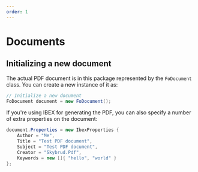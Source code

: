 ```yaml
---
order: 1
---
```


# Documents

## Initializing a new document

The actual PDF document is in this package represented by the `FoDocument` class. You can create a new instance of it as:

```c#
// Initialize a new document
FoDocument document = new FoDocument();
```

If you're using IBEX for generating the PDF, you can also specify a number of extra properties on the document:

```c#
document.Properties = new IbexProperties {
    Author = "Me",
    Title = "Test PDF document",
    Subject = "Test PDF document",
    Creator = "Skybrud.Pdf",
    Keywords = new []{ "hello", "world" }
};
```